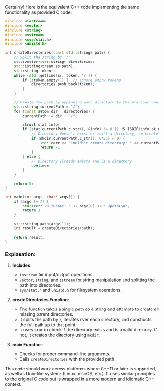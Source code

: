 Certainly! Here is the equivalent C++ code implementing the same functionality as provided C code:

```cpp
#include <iostream>
#include <vector>
#include <string>
#include <sstream>
#include <sys/stat.h>
#include <unistd.h>

int createDirectories(const std::string& path) {
    // Split the string by '/'
    std::vector<std::string> directories;
    std::istringstream ss(path);
    std::string token;
    while (std::getline(ss, token, '/')) {
        if (!token.empty()) {  // ignore empty tokens
            directories.push_back(token);
        }
    }

    // Create the path by appending each directory to the previous one
    std::string currentPath = "/";
    for (const auto& dir : directories) {
        currentPath += dir + "/";

        struct stat info;
        if (stat(currentPath.c_str(), &info) != 0 || !S_ISDIR(info.st_mode)) {
            // Directory doesn't exist or isn't a directory, so create it
            if (mkdir(currentPath.c_str(), 0755) < 0) {
                std::cerr << "Couldn't create directory: " << currentPath << '\n';
                return -1;
            }
        } else {
            // Directory already exists and is a directory
            continue;
        }
    }

    return 0;
}

int main(int argc, char* argv[]) {
    if (argc != 2) {
        std::cerr << "Usage: " << argv[0] << " <path>\n";
        return 1;
    }

    std::string path(argv[1]);
    int result = createDirectories(path);
    
    return result;
}
```

### Explanation:

1. **Includes**: 
   - `iostream` for input/output operations.
   - `vector`, `string`, and `sstream` for string manipulation and splitting the path into directories.
   - `sys/stat.h` and `unistd.h` for filesystem operations.

2. **createDirectories Function**:
   - The function takes a single path as a string and attempts to create all missing parent directories.
   - It splits the path by `/`, iterates over each directory, and constructs the full path up to that point.
   - It uses `stat` to check if the directory exists and is a valid directory. If not, it creates the directory using `mkdir`.

3. **main Function**:
   - Checks for proper command-line arguments.
   - Calls `createDirectories` with the provided path.

This code should work across platforms where C++11 or later is supported, as well as Unix-like systems (Linux, macOS, etc.). It uses similar principles to the original C code but is wrapped in a more modern and idiomatic C++ context.
